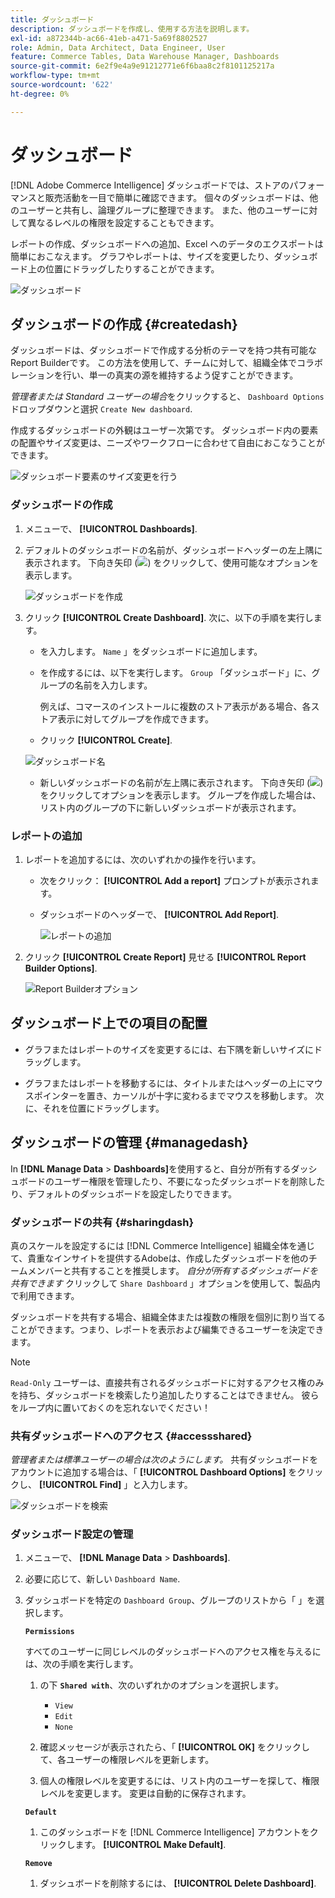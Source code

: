 ```yaml
---
title: ダッシュボード
description: ダッシュボードを作成し、使用する方法を説明します。
exl-id: a872344b-ac66-41eb-a471-5a69f8802527
role: Admin, Data Architect, Data Engineer, User
feature: Commerce Tables, Data Warehouse Manager, Dashboards
source-git-commit: 6e2f9e4a9e91212771e6f6baa8c2f8101125217a
workflow-type: tm+mt
source-wordcount: '622'
ht-degree: 0%

---
```


# ダッシュボード

[!DNL Adobe Commerce Intelligence] ダッシュボードでは、ストアのパフォーマンスと販売活動を一目で簡単に確認できます。 個々のダッシュボードは、他のユーザーと共有し、論理グループに整理できます。 また、他のユーザーに対して異なるレベルの権限を設定することもできます。

レポートの作成、ダッシュボードへの追加、Excel へのデータのエクスポートは簡単におこなえます。 グラフやレポートは、サイズを変更したり、ダッシュボード上の位置にドラッグしたりすることができます。

![ダッシュボード](../../assets/magento-bi-report-builder-revenue-by-products-formula-report-holiday-sales-dashboard.png)

## ダッシュボードの作成 {#createdash}

ダッシュボードは、ダッシュボードで作成する分析のテーマを持つ共有可能なReport Builderです。 この方法を使用して、チームに対して、組織全体でコラボレーションを行い、単一の真実の源を維持するよう促すことができます。

*管理者または Standard ユーザーの場合*&#x200B;をクリックすると、 `Dashboard Options` ドロップダウンと選択 `Create New dashboard`.

作成するダッシュボードの外観はユーザー次第です。 ダッシュボード内の要素の配置やサイズ変更は、ニーズやワークフローに合わせて自由におこなうことができます。

![ダッシュボード要素のサイズ変更を行う](../../assets/arrange_resize_dashboard_element.gif)

### ダッシュボードの作成

1. メニューで、 **[!UICONTROL Dashboards]**.

1. デフォルトのダッシュボードの名前が、ダッシュボードヘッダーの左上隅に表示されます。 下向き矢印 (![](../../assets/magento-bi-btn-down.png)) をクリックして、使用可能なオプションを表示します。

   ![ダッシュボードを作成](../../assets/magento-bi-dashboard-create.png)

1. クリック **[!UICONTROL Create Dashboard]**. 次に、以下の手順を実行します。

   * を入力します。 `Name` 」をダッシュボードに追加します。

   * を作成するには、以下を実行します。 `Group` 「ダッシュボード」に、グループの名前を入力します。

     例えば、コマースのインストールに複数のストア表示がある場合、各ストア表示に対してグループを作成できます。

   * クリック **[!UICONTROL Create]**.

   ![ダッシュボード名](../../assets/magento-bi-dashboard-create-name.png)

   * 新しいダッシュボードの名前が左上隅に表示されます。 下向き矢印 (![](../../assets/magento-bi-btn-down.png)) をクリックしてオプションを表示します。 グループを作成した場合は、リスト内のグループの下に新しいダッシュボードが表示されます。

### レポートの追加

1. レポートを追加するには、次のいずれかの操作を行います。

   * 次をクリック： **[!UICONTROL Add a report]** プロンプトが表示されます。

   * ダッシュボードのヘッダーで、 **[!UICONTROL Add Report]**.

     ![レポートの追加](../../assets/magento-bi-dashboard-create-add-report.png)

1. クリック **[!UICONTROL Create Report]** 見せる **[!UICONTROL Report Builder Options]**.

   ![Report Builderオプション](../../assets/magento-bi-report-builder.png)

## ダッシュボード上での項目の配置

* グラフまたはレポートのサイズを変更するには、右下隅を新しいサイズにドラッグします。

* グラフまたはレポートを移動するには、タイトルまたはヘッダーの上にマウスポインターを置き、カーソルが十字に変わるまでマウスを移動します。 次に、それを位置にドラッグします。

## ダッシュボードの管理 {#managedash}

In **[!DNL Manage Data** > **Dashboards]**&#x200B;を使用すると、自分が所有するダッシュボードのユーザー権限を管理したり、不要になったダッシュボードを削除したり、デフォルトのダッシュボードを設定したりできます。

### ダッシュボードの共有 {#sharingdash}

真のスケールを設定するには [!DNL Commerce Intelligence] 組織全体を通じて、貴重なインサイトを提供するAdobeは、作成したダッシュボードを他のチームメンバーと共有することを推奨します。 *自分が所有するダッシュボードを共有できます* クリックして `Share Dashboard` 」オプションを使用して、製品内で利用できます。

ダッシュボードを共有する場合、組織全体または複数の権限を個別に割り当てることができます。つまり、レポートを表示および編集できるユーザーを決定できます。

>[!NOTE]
>
>`Read-Only` ユーザーは、直接共有されるダッシュボードに対するアクセス権のみを持ち、ダッシュボードを検索したり追加したりすることはできません。 彼らをループ内に置いておくのを忘れないでください！

### 共有ダッシュボードへのアクセス {#accessshared}

*管理者または標準ユーザーの場合は次のようにします。* 共有ダッシュボードをアカウントに追加する場合は、「 **[!UICONTROL Dashboard Options]** をクリックし、 **[!UICONTROL Find]** 」と入力します。

![ダッシュボードを検索](../../assets/find_dashboard.png)<!--{: width="1000" height="535"}-->

### ダッシュボード設定の管理

1. メニューで、 **[!DNL Manage Data** > **Dashboards]**.

1. 必要に応じて、新しい `Dashboard Name`.

1. ダッシュボードを特定の `Dashboard Group`、グループのリストから「 」を選択します。

   **`Permissions`**

   すべてのユーザーに同じレベルのダッシュボードへのアクセス権を与えるには、次の手順を実行します。

   1. の下 **`Shared with`**、次のいずれかのオプションを選択します。

      * `View`
      * `Edit`
      * `None`

   1. 確認メッセージが表示されたら、「 **[!UICONTROL OK]** をクリックして、各ユーザーの権限レベルを更新します。

   1. 個人の権限レベルを変更するには、リスト内のユーザーを探して、権限レベルを変更します。 変更は自動的に保存されます。

   **`Default`**

   1. このダッシュボードを [!DNL Commerce Intelligence] アカウントをクリックします。 **[!UICONTROL Make Default]**.

   **`Remove`**

   1. ダッシュボードを削除するには、 **[!UICONTROL Delete Dashboard]**.
